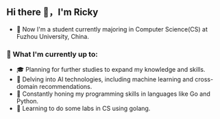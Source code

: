 ## Hi there 👋，I'm Ricky
- 🔭 Now I'm a student currently majoring in Computer Science(CS) at Fuzhou University, China.

### 🌱 What I'm currently up to:
- 🎓 Planning for further studies to expand my knowledge and skills.
- 🤖 Delving into AI technologies, including machine learning and cross-domain recommendations.
- 🔨 Constantly honing my programming skills in languages like Go and Python.
- 🏃 Learning to do some labs in CS using golang.
